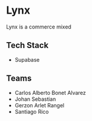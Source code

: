 # Lynx

Lynx is a commerce mixed

## Tech Stack

- Supabase



## Teams

- Carlos Alberto Bonet Alvarez
- Johan Sebastian
- Gerzon Arlet Rangel
- Santiago Rico
